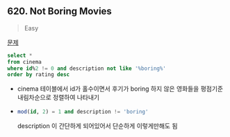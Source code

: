 ## 620. Not Boring Movies

> Easy

[문제](https://leetcode.com/problems/not-boring-movies/)



```sql
select *
from cinema
where id%2 != 0 and description not like '%boring%'
order by rating desc
```

- cinema 테이블에서 id가 홀수이면서 후기가 boring 하지 않은 영화들을 평점기준 내림차순으로 정렬하여 나타내기

- ```sql
  mod(id, 2) = 1 and description != 'boring'
  ```

  description 이 간단하게 되어있어서 단순하게 이렇게만해도 됨

